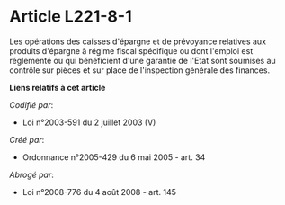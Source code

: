 # Article L221-8-1

Les opérations des caisses d'épargne et de prévoyance relatives aux produits d'épargne à régime fiscal spécifique ou dont
l'emploi est réglementé ou qui bénéficient d'une garantie de l'Etat sont soumises au contrôle sur pièces et sur place de
l'inspection générale des finances.

**Liens relatifs à cet article**

_Codifié par_:

  - Loi n°2003-591 du 2 juillet 2003 (V)

_Créé par_:

  - Ordonnance n°2005-429 du 6 mai 2005 - art. 34

_Abrogé par_:

  - Loi n°2008-776 du 4 août 2008 - art. 145
